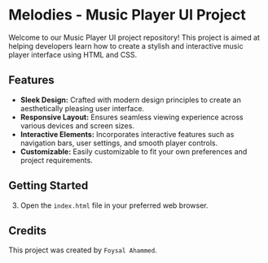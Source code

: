 # Melodies - Music Player UI Project

Welcome to our Music Player UI project repository! This project is aimed at helping developers learn how to create a stylish and interactive music player interface using HTML and CSS.

## Features

- **Sleek Design:** Crafted with modern design principles to create an aesthetically pleasing user interface.
- **Responsive Layout:** Ensures seamless viewing experience across various devices and screen sizes.
- **Interactive Elements:** Incorporates interactive features such as navigation bars, user settings, and smooth player controls.
- **Customizable:** Easily customizable to fit your own preferences and project requirements.

## Getting Started

3. Open the `index.html` file in your preferred web browser.


## Credits

This project was created by `Foysal Ahammed`.



